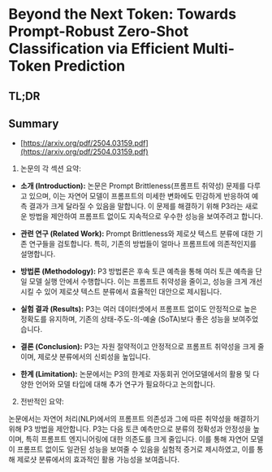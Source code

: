 # Beyond the Next Token: Towards Prompt-Robust Zero-Shot Classification via Efficient Multi-Token Prediction
## TL;DR
## Summary
- [https://arxiv.org/pdf/2504.03159.pdf](https://arxiv.org/pdf/2504.03159.pdf)

1. 논문의 각 섹션 요약:

- **소개 (Introduction):** 논문은 Prompt Brittleness(프롬프트 취약성) 문제를 다루고 있으며, 이는 자연어 모델이 프롬프트의 미세한 변화에도 민감하게 반응하여 예측 결과가 크게 달라질 수 있음을 말합니다. 이 문제를 해결하기 위해 P3라는 새로운 방법을 제안하여 프롬프트 없이도 지속적으로 우수한 성능을 보여주려고 합니다.

- **관련 연구 (Related Work):** Prompt Brittleness와 제로샷 텍스트 분류에 대한 기존 연구들을 검토합니다. 특히, 기존의 방법들이 얼마나 프롬프트에 의존적인지를 설명합니다.

- **방법론 (Methodology):** P3 방법론은 후속 토큰 예측을 통해 여러 토큰 예측을 단일 모델 실행 안에서 수행합니다. 이는 프롬프트 취약성을 줄이고, 성능을 크게 개선시킬 수 있어 제로샷 텍스트 분류에서 효율적인 대안으로 제시됩니다.

- **실험 결과 (Results):** P3는 여러 데이터셋에서 프롬프트 없이도 안정적으로 높은 정확도를 유지하며, 기존의 상태-주도-의-예술 (SoTA)보다 좋은 성능을 보여주었습니다.

- **결론 (Conclusion):** P3는 자원 절약적이고 안정적으로 프롬프트 취약성을 크게 줄이며, 제로샷 분류에서의 신뢰성을 높입니다.

- **한계 (Limitation):** 논문에서는 P3의 한계로 자동회귀 언어모델에서의 활용 및 다양한 언어와 모델 타입에 대해 추가 연구가 필요하다고 논의합니다.

2. 전반적인 요약:

논문에서는 자연어 처리(NLP)에서의 프롬프트 의존성과 그에 따른 취약성을 해결하기 위해 P3 방법을 제안합니다. P3는 다음 토큰 예측만으로 분류의 정확성과 안정성을 높이며, 특히 프롬프트 엔지니어링에 대한 의존도를 크게 줄입니다. 이를 통해 자연어 모델이 프롬프트 없이도 일관된 성능을 보여줄 수 있음을 실험적 증거로 제시하였고, 이를 통해 제로샷 분류에서의 효과적인 활용 가능성을 보여줍니다.